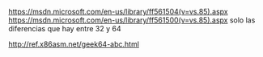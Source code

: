 https://msdn.microsoft.com/en-us/library/ff561504(v=vs.85).aspx
https://msdn.microsoft.com/en-us/library/ff561500(v=vs.85).aspx
  solo las diferencias que hay entre 32 y 64

http://ref.x86asm.net/geek64-abc.html
